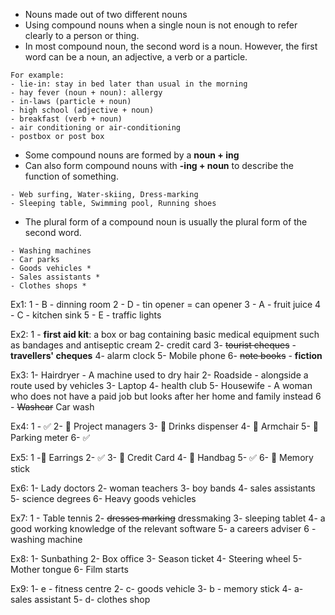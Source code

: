 - Nouns made out of two different nouns
- Using compound nouns when a single noun is not enough to refer clearly to a person or thing.
- In most compound noun, the second word is a noun. However, the first word can be a noun, an adjective, a verb or a particle.

```
For example: 
- lie-in: stay in bed later than usual in the morning
- hay fever (noun + noun): allergy
- in-laws (particle + noun)
- high school (adjective + noun)
- breakfast (verb + noun)
- air conditioning or air-conditioning
- postbox or post box
```

- Some compound nouns are formed by a **noun + ing**
- Can also form compound nouns with **-ing + noun** to describe the function of something.

```
- Web surfing, Water-skiing, Dress-marking
- Sleeping table, Swimming pool, Running shoes 
```

- The plural form of a compound noun is usually the plural form of the second word.

```
- Washing machines
- Car parks
- Goods vehicles *
- Sales assistants *
- Clothes shops *
```



Ex1:
1 - B - dinning room
2 - D - tin opener = can opener
3 - A - fruit juice
4 - C - kitchen sink
5 - E - traffic lights

Ex2:
1 - **first aid kit**: a box or bag containing basic medical equipment such as bandages and antiseptic cream
2- credit card 
3- ~~tourist cheques~~ - **travellers' cheques**
4- alarm clock
5- Mobile phone
6- ~~note books~~ - **fiction**

Ex3: 
1- Hairdryer - A machine used to dry hair
2- Roadside - alongside a route used by vehicles
3- Laptop
4- health club
5- Housewife - A woman who does not have a paid job but looks after her home and family instead
6 - ~~Washcar~~ Car wash

Ex4:
1 - ✅ 
2- 🚫 Project managers
3- 🚫 Drinks dispenser
4- 🚫 Armchair
5- 🚫 Parking meter
6- ✅

Ex5:
1 -🚫  Earrings
2- ✅
3- 🚫 Credit Card
4- 🚫 Handbag
5- ✅ 
6- 🚫 Memory stick

Ex6:
1- Lady doctors
2- woman teachers
3- boy bands
4- sales assistants
5- science degrees
6- Heavy goods vehicles

Ex7:
1 - Table tennis
2- ~~dresses marking~~ dressmaking
3- sleeping tablet
4- a good working knowledge of the relevant software
5- a careers adviser
6 - washing machine


Ex8: 
1- Sunbathing 
2- Box office
3- Season ticket
4- Steering wheel
5- Mother tongue
6- Film starts

Ex9:
1- e - fitness centre
2- c- goods vehicle
3- b - memory stick
4- a- sales assistant
5- d- clothes shop
